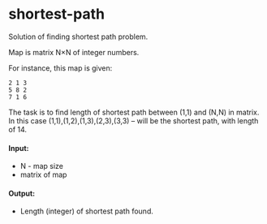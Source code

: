 # shortest-path
Solution of finding shortest path problem.

Map is matrix N×N of integer numbers.

For instance, this map is given:
```
2 1 3
5 8 2
7 1 6
```

The task is to find length of shortest path between (1,1) and (N,N) in matrix.
In this case (1,1),(1,2),(1,3),(2,3),(3,3) – will be the shortest path, with length of 14.

#### Input:
* N - map size
* matrix of map


#### Output:
* Length (integer) of shortest path found.
